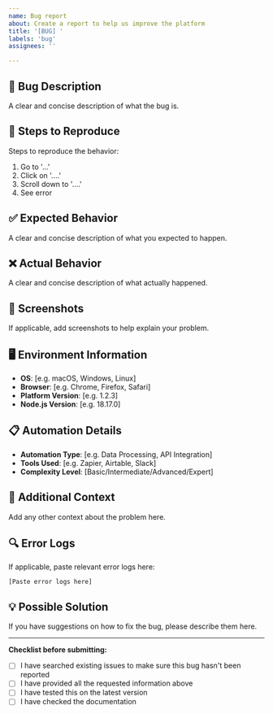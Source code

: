 ```yaml
---
name: Bug report
about: Create a report to help us improve the platform
title: '[BUG] '
labels: 'bug'
assignees: ''

---
```


## 🐛 Bug Description
A clear and concise description of what the bug is.

## 🔄 Steps to Reproduce
Steps to reproduce the behavior:
1. Go to '...'
2. Click on '....'
3. Scroll down to '....'
4. See error

## ✅ Expected Behavior
A clear and concise description of what you expected to happen.

## ❌ Actual Behavior
A clear and concise description of what actually happened.

## 📸 Screenshots
If applicable, add screenshots to help explain your problem.

## 🖥️ Environment Information
- **OS**: [e.g. macOS, Windows, Linux]
- **Browser**: [e.g. Chrome, Firefox, Safari]
- **Platform Version**: [e.g. 1.2.3]
- **Node.js Version**: [e.g. 18.17.0]

## 📋 Automation Details
- **Automation Type**: [e.g. Data Processing, API Integration]
- **Tools Used**: [e.g. Zapier, Airtable, Slack]
- **Complexity Level**: [Basic/Intermediate/Advanced/Expert]

## 📝 Additional Context
Add any other context about the problem here.

## 🔍 Error Logs
If applicable, paste relevant error logs here:

```
[Paste error logs here]
```

## 💡 Possible Solution
If you have suggestions on how to fix the bug, please describe them here.

---

**Checklist before submitting:**
- [ ] I have searched existing issues to make sure this bug hasn't been reported
- [ ] I have provided all the requested information above
- [ ] I have tested this on the latest version
- [ ] I have checked the documentation
